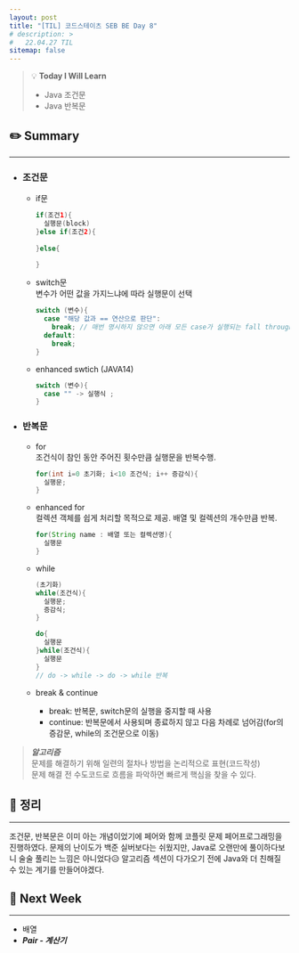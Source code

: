 ```yaml
---
layout: post
title: "[TIL] 코드스테이츠 SEB BE Day 8"
# description: >
#   22.04.27 TIL
sitemap: false
---
```

> 💡 **Today I Will Learn**
>
> * Java 조건문
> * Java 반복문

## ✏️ Summary
***
* ### 조건문

  * if문

    ```java
    if(조건1){
      실행문(block)
    }else if(조건2){
      
    }else{

    }
    ```

  * switch문  
    변수가 어떤 값을 가지느냐에 따라 실행문이 선택

    ```java
    switch (변수){
      case "해당 값과 == 연산으로 판단": 
        break; // 매번 명시하지 않으면 아래 모든 case가 실행되는 fall through 발생
      default: 
        break; 
    }
    ```

  * enhanced swtich (JAVA14) 

    ```java
    switch (변수){
      case "" -> 실행식 ;
    }
    ```

* ### 반복문

  * for  
    조건식이 참인 동안 주어진 횟수만큼 실행문을 반복수행.

    ```java
    for(int i=0 초기화; i<10 조건식; i++ 증감식){
      실행문;
    }
    ```

  * enhanced for  
  컬렉션 객체를 쉽게 처리할 목적으로 제공. 배열 및 컬렉션의 개수만큼 반복.

    ```java
    for(String name : 배열 또는 컬렉션명){
      실행문
    }
    ```

  * while

    ```java
    (초기화)
    while(조건식){
      실행문;
      증감식;
    }
    ```

    ```java
    do{
      실행문
    }while(조건식){
      실행문
    }
    // do -> while -> do -> while 반복
    ```

  * break & continue
    * break: 반복문, switch문의 실행을 중지할 때 사용
    * continue: 반복문에서 사용되며 종료하지 않고 다음 차례로 넘어감(for의 증감문, while의 조건문으로 이동)

> ***알고리즘***  
> 문제를 해결하기 위해 일련의 절차나 방법을 논리적으로 표현(코드작성)  
> 문제 해결 전 수도코드로 흐름을 파악하면 빠르게 핵심을 찾을 수 있다.

## 📌 정리
***
  
  조건문, 반복문은 이미 아는 개념이었기에 페어와 함께 코플릿 문제 페어프로그래밍을 진행하였다. 문제의 난이도가 백준 실버보다는 쉬웠지만, Java로 오랜만에 풀이하다보니 술술 풀리는 느낌은 아니었다😥 알고리즘 섹션이 다가오기 전에 Java와 더 친해질 수 있는 계기를 만들어야겠다.
 
## 🎯 Next Week
***
* 배열
* ***Pair - 계산기***